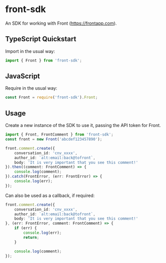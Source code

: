 # front-sdk
An SDK for working with Front (https://frontapp.com).

## TypeScript Quickstart

Import in the usual way:

```typescript
import { Front } from 'front-sdk';
```

## JavaScript

Require in the usual way:

```javascript
const Front = require('front-sdk').Front;
```

## Usage

Create a new instance of the SDK to use it, passing the API token for Front.

```typescript
import { Front, FrontComment } from 'front-sdk';
const front = new Front('abcdef123457890');

front.comment.create({
    conversation_id: 'cnv_xxxx',
    author_id: `alt:email:back@tofront`,
    body: 'It is very important that you see this comment!'
}).then((comment: FrontComment) => {
    console.log(comment);
}).catch(FrontError, (err: FrontError) => {
    console.log(err);
});
```

Can also be used as a callback, if required:

```typescript
front.comment.create({
    conversation_id: 'cnv_xxxx',
    author_id: `alt:email:back@tofront`,
    body: 'It is very important that you see this comment!'
}, (err: FrontError, comment: FrontComment) => {
    if (err) {
        console.log(err);
        return;
    }

    console.log(comment);
});
```
